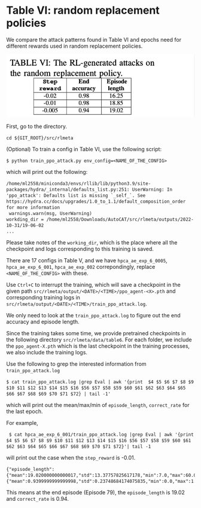 # Table VI: random replacement policies


We compare the attack patterns found in Table VI and epochs need for different rewards used in random replacement policies.


![](../../fig/table6.png)

First, go to the directory.

```
cd ${GIT_ROOT}/src/rlmeta
```

(Optional) To train a config in Table VI, use the following script:

```
$ python train_ppo_attack.py env_config=<NAME_OF_THE_CONFIG>
```

which will print out the following:

```
/home/ml2558/miniconda3/envs/rllib/lib/python3.9/site-packages/hydra/_internal/defaults_list.py:251: UserWarning: In 'ppo_attack': Defaults list is missing `_self_`. See https://hydra.cc/docs/upgrades/1.0_to_1.1/default_composition_order for more information
 warnings.warn(msg, UserWarning)
workding_dir = /home/ml2558/Downloads/AutoCAT/src/rlmeta/outputs/2022-10-31/19-06-02
...
```
Please take notes of the ```working_dir```, which is the place where all the checkpoint and logs corresponding to this training is saved.

There are 17 configs in Table V, and we have  ```hpca_ae_exp_6_0005```, ```hpca_ae_exp_6_001```, ```hpca_ae_exp_002``` correpondingly, replace ```<NAME_OF_THE_CONFIG>``` with these.

Use ```Ctrl+C``` to interrupt the training, which will save a checkpoint in the given path ```src/rlmeta/output/<DATE>/<TIME>/ppo_agent-<X>.pth``` and corresponding training logs in ```src/rlmeta/output/<DATE>/<TIME>/train_ppo_attack.log```. 

We only need to look at the ```train_ppo_attack.log``` to figure out the end accuracy and episode length.

Since the training takes some time, we provide pretrained checkpoints in the following directory ```src/rlmeta/data/table6```. For each folder, we include the ```ppo_agent-X.pth``` which is the last checkpoint in the training processes, we also include the training logs.


Use the following to grep the interested information from ```train_ppo_attack.log```

```
$ cat train_ppo_attack.log |grep Eval | awk '{print  $4 $5 $6 $7 $8 $9 $10 $11 $12 $13 $14 $15 $16 $56 $57 $58 $59 $60 $61 $62 $63 $64 $65 $66 $67 $68 $69 $70 $71 $72} | tail -1'
```

which will print out the mean/max/min of ```episode_length```, ```correct_rate``` for the last epoch.

For example,

```
 $ cat hpca_ae_exp_6_001/train_ppo_attack.log |grep Eval | awk '{print  $4 $5 $6 $7 $8 $9 $10 $11 $12 $13 $14 $15 $16 $56 $57 $58 $59 $60 $61 $62 $63 $64 $65 $66 $67 $68 $69 $70 $71 $72}'| tail -1
```

will print out the case when the ```step_reward``` is -0.01.

```
{"episode_length":{"mean":19.020000000000017,"std":13.37757825617178,"min":7.0,"max":60.0,"count":100,"key":"episode_length"},"correct_rate":{"mean":0.9399999999999998,"std":0.23748684174075835,"min":0.0,"max":1.0,"count":100,"key":"correct_rate"},"info":"EEpoch79",
```
This means at the end episode (Episode 79), the ```episode_length``` is 19.02 and ```correct_rate``` is 0.94.  


